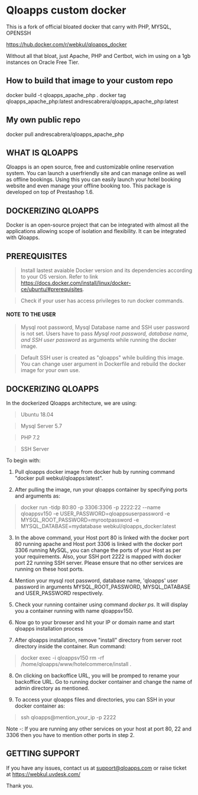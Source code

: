 # Qloapps custom docker

This is a fork of official bloated docker that carry with PHP, MYSQL, OPENSSH

https://hub.docker.com/r/webkul/qloapps_docker

Without all that bloat, just Apache, PHP and Certbot, wich im using on a 1gb instances on Oracle Free Tier.

## How to build that image to your custom repo

docker build -t qloapps_apache_php .
docker tag qloapps_apache_php:latest andrescabrera/qloapps_apache_php:latest

## My own public repo
docker pull andrescabrera/qloapps_apache_php

## WHAT IS QLOAPPS

Qloapps is an open source, free and customizable online reservation system. You can launch a userfriendly site and can manage online as well as offline bookings. Using this you can easily launch your hotel booking website and even manage your offline booking too. This package is developed on top of Prestashop 1.6.

## DOCKERIZING QLOAPPS

Docker is an open-source project that can be integrated with almost all the applications allowing scope of isolation and flexibility. It can be integrated with  Qloapps.

## PREREQUISITES

> Install lastest avaiable Docker version and its dependencies according to your OS version. Refer to link https://docs.docker.com/install/linux/docker-ce/ubuntu/#prerequisites. 

> Check if your user has access privileges to run docker commands.

#### NOTE TO THE USER

> Mysql root password, Mysql Database name and SSH user password is not set. Users have to pass *Mysql root password, database name, and SSH user password* as arguments while running the docker image.

> Default SSH user is created as "qloapps" while building this image. You can change user argument in Dockerfile and rebuild the docker image for your own use.

> 


## DOCKERIZING QLOAPPS

In the dockerized Qloapps architecture, we are using:

> Ubuntu 18.04

> Mysql Server 5.7

> PHP 7.2

> SSH Server

To begin with:

1. Pull qloapps docker image from docker hub by running command "docker pull webkul/qloapps:latest".

2. After pulling the image, run your qloapps container by specifying ports and arguments as: 

> docker run -tidp 80:80 -p 3306:3306 -p 2222:22 --name qloappsv150 -e USER_PASSWORD=qloappsuserpassword -e MYSQL_ROOT_PASSWORD=myrootpassword -e MYSQL_DATABASE=mydatabase webkul/qloapps_docker:latest

3. In the above command, your Host port 80 is linked with the docker port 80 running apache and Host port 3306 is linked with the docker port 3306 running MySQL, you can change the ports of your Host as per your requirements. Also, your SSH port 2222 is mapped with docker port 22 running SSH server. Please ensure that no other services are running on these host ports.

4. Mention your mysql root password, database name, 'qloapps' user password in arguments MYSQL_ROOT_PASSWORD, MYSQL_DATABASE and 
USER_PASSWORD respectively.

5. Check your running container using command *docker ps*. It will display you a container running with name qloappsv150.

6. Now go to your browser and hit your IP or domain name and start qloapps installation process

7. After qloapps installation, remove "install" directory from server root directory inside the container. Run command:

> docker exec -i qloappsv150 rm -rf /home/qloapps/www/hotelcommerce/install .

8. On clicking on backoffice URL, you will be promped to rename your backoffice URL. Go to running docker container and change the name of admin directory as mentioned.

9. To access your qloapps files and directories, you can SSH in your docker container as:

> ssh qloapps@mention_your_ip -p 2222

Note -: If you are running any other services on your host at port 80, 22 and 3306 then you have to mention other ports in step 2.

## GETTING SUPPORT

If you have any issues, contact us at support@qloapps.com or raise ticket at https://webkul.uvdesk.com/


Thank you.
